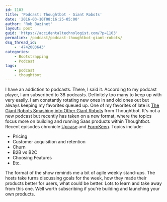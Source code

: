 ```yaml
---
id: 1103
title: 'Podcast: Thoughtbot - Giant Robots'
date: '2016-03-10T08:16:25-05:00'
author: 'Rob Bazinet'
layout: post
guid: 'https://accidentaltechnologist.com/?p=1103'
permalink: /podcast/podcast-thoughtbot-giant-robots/
dsq_thread_id:
    - '4742003643'
categories:
    - Bootstrapping
    - Podcast
tags:
    - podcast
    - thoughtbot
---
```


I have an addiction to podcasts. There, I said it. According to my podcast player, I am subscribed to 38 podcasts. Definitely too many to keep up with very easily. I am constantly rotating new ones in and old ones out but always keeping my favorites queued up. One of my favorites of late is [The Giant Robots Smashing into Other Giant Robots](http://giantrobots.fm/) from Thoughtbot. It's not a new podcast but recently has taken on a new format, where the topics focus more on building and running Saas products within Thoughtbot. Recent episodes chronicle [Upcase](https://upcase.com/join) and [FormKeep](https://formkeep.com/). Topics include:

- Pricing
- Customer acquisition and retention
- Churn
- B2B vs B2C
- Choosing Features
- Etc.
 
 The format of the show reminds me a bit of agile weekly stand-ups. The hosts take turns discussing goals for the week, how they made their products better for users, what could be better. Lots to learn and take away from this one. Well worth subscribing if you're building and launching your own products.